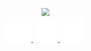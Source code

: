 <div id="header" style="font-family: Arial;" align="center">
  <div id="header" align="center">
  <img src="https://media.giphy.com/media/S8ZHY5Y9ULhSAGPg50/giphy.gif" width="100"/>
</div>
<!-- SOCIAL MEDIA -->
  <div id="badges">
    <a href="">
      <img src="/rsc/linkeln.png" width="10%"/>
    </a>
    <a href="">
      <img src="/rsc/instagram.png" width="10%"/>
    </a>
    <a href="">
      <img src="/rsc/facebook.png" width="10%"/>
    </a>
  </div>


</div>

<!---
Dylan-Liew/Dylan-Liew is a ✨ special ✨ repository because its `README.md` (this file) appears on your GitHub profile.
You can click the Preview link to take a look at your changes.
--->
